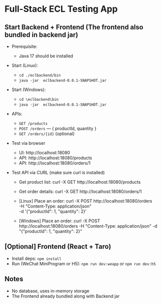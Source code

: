 # Full-Stack ECL Testing App

## Start Backend + Frontend (The frontend also bundled in backend jar)
- Prerequisite:
  - Java 17 should be installed

- Start (Linux): 
  - `cd ./eclbackend/bin`
  - `java -jar  eclbackend-0.0.1-SNAPSHOT.jar`

- Start (Windows):
  - `cd \eclbackend\bin` 
  - `java -jar  eclbackend-0.0.1-SNAPSHOT.jar`

- APIs:
    - `GET /products`
    - `POST /orders` — { productId, quantity }
    - `GET /orders/{id}` (optional)
	
- Test via browser
    - UI: http://localhost:18080
	- API: http://localhost:18080/products
	- API: http://localhost:18080/orders/1
	
- Test API via CURL (make sure curl is installed)
    - Get product list:
	  curl -X GET http://localhost:18080/products

	- Get order details:
	  curl -X GET http://localhost:18080/orders/1

    - [Linux] Place an order:
	  curl -X POST http://localhost:18080/orders \
			-H "Content-Type: application/json" \
			-d '{"productId": 1, "quantity": 2}'

    - [Windows] Place an order:
      curl -X POST http://localhost:18080/orders -H "Content-Type: application/json" -d "{\"productId\": 1, \"quantity\": 2}"


## [Optional] Frontend (React + Taro)
- Install deps: `npm install`
- Run (WeChat MiniProgram or H5): `npm run dev:weapp` or `npm run dev:h5`

## Notes
- No database, uses in-memory storage
- The Frontend already bundled along with Backend jar

